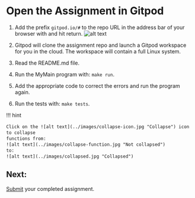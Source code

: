 # Open the Assignment in Gitpod

1) Add the prefix `gitpod.io/#` to the repo URL in the address bar of your browser with and hit return.
![alt text](https://www.gitpod.io/static/412e666a92058d8b683423e70ec5b74b/16d34/prefix-screenshot.png "Gitpod prefix")<br/>
 
2) Gitpod will clone the assignment repo and launch a Gitpod workspace for you in the cloud. 
The workspace will contain a full Linux system. 

3) Read the README.md file.

4) Run the MyMain program with: `make run`.

5) Add the appropriate code to correct the errors and run the program again.

6) Run the tests with: `make tests`.

!!! hint

    Click on the ![alt text](../images/collapse-icon.jpg "Collapse") icon to collapse 
    functions from:
    ![alt text](../images/collapse-function.jpg "Not collapsed")
    to:
    ![alt text](../images/collapsed.jpg "Collapsed")


## Next:
[Submit](../../assignments/submit-assignment) your completed assignment.
